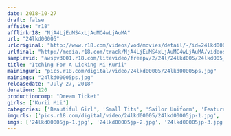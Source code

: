 ```yaml
---
date: 2018-10-27
draft: false
affsite: "r18"
afflinkr18: "NjA4LjEuMS4xLjAuMC4wLjAuMA"
url: "24lkd00005"
urloriginal: "http://www.r18.com/videos/vod/movies/detail/-/id=24lkd00005"
urlfinal: "http://media.r18.com/track/NjA4LjEuMS4xLjAuMC4wLjAuMA/videos/vod/movies/detail/-/id=24lkd00005"
samplevid: "awspv3001.r18.com/litevideo/freepv/2/24l/24lkd005/24lkd005_dmb_w.mp4"
title: "Itching For A Licking Mi Kurii"
mainimgurl: "pics.r18.com/digital/video/24lkd00005/24lkd00005ps.jpg"
mainimgs: "24lkd00005ps.jpg"
releasedate: "July 27, 2018"
duration: 120
productioncomp: "Dream Ticket"
girls: ['Kurii Mii']
categories: ['Beautiful Girl', 'Small Tits', 'Sailor Uniform', 'Featured Actress', 'Kiss Kiss', 'Blowjob', 'Hi-Def']
imgurls: ['pics.r18.com/digital/video/24lkd00005/24lkd00005jp-1.jpg', 'pics.r18.com/digital/video/24lkd00005/24lkd00005jp-2.jpg', 'pics.r18.com/digital/video/24lkd00005/24lkd00005jp-3.jpg', 'pics.r18.com/digital/video/24lkd00005/24lkd00005jp-4.jpg', 'pics.r18.com/digital/video/24lkd00005/24lkd00005jp-5.jpg', 'pics.r18.com/digital/video/24lkd00005/24lkd00005jp-6.jpg', 'pics.r18.com/digital/video/24lkd00005/24lkd00005jp-7.jpg', 'pics.r18.com/digital/video/24lkd00005/24lkd00005jp-8.jpg', 'pics.r18.com/digital/video/24lkd00005/24lkd00005jp-9.jpg', 'pics.r18.com/digital/video/24lkd00005/24lkd00005jp-10.jpg', 'pics.r18.com/digital/video/24lkd00005/24lkd00005jp-11.jpg', 'pics.r18.com/digital/video/24lkd00005/24lkd00005jp-12.jpg', 'pics.r18.com/digital/video/24lkd00005/24lkd00005jp-13.jpg', 'pics.r18.com/digital/video/24lkd00005/24lkd00005jp-14.jpg', 'pics.r18.com/digital/video/24lkd00005/24lkd00005jp-15.jpg', 'pics.r18.com/digital/video/24lkd00005/24lkd00005jp-16.jpg', 'pics.r18.com/digital/video/24lkd00005/24lkd00005jp-17.jpg', 'pics.r18.com/digital/video/24lkd00005/24lkd00005jp-18.jpg', 'pics.r18.com/digital/video/24lkd00005/24lkd00005jp-19.jpg', 'pics.r18.com/digital/video/24lkd00005/24lkd00005jp-20.jpg']
imgs: ['24lkd00005jp-1.jpg', '24lkd00005jp-2.jpg', '24lkd00005jp-3.jpg', '24lkd00005jp-4.jpg', '24lkd00005jp-5.jpg', '24lkd00005jp-6.jpg', '24lkd00005jp-7.jpg', '24lkd00005jp-8.jpg', '24lkd00005jp-9.jpg', '24lkd00005jp-10.jpg', '24lkd00005jp-11.jpg', '24lkd00005jp-12.jpg', '24lkd00005jp-13.jpg', '24lkd00005jp-14.jpg', '24lkd00005jp-15.jpg', '24lkd00005jp-16.jpg', '24lkd00005jp-17.jpg', '24lkd00005jp-18.jpg', '24lkd00005jp-19.jpg', '24lkd00005jp-20.jpg']
---
```

